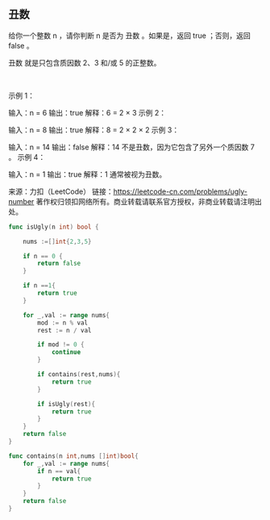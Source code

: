 ## 丑数

给你一个整数 n ，请你判断 n 是否为 丑数 。如果是，返回 true ；否则，返回 false 。

丑数 就是只包含质因数 2、3 和/或 5 的正整数。

 

示例 1：

输入：n = 6
输出：true
解释：6 = 2 × 3
示例 2：

输入：n = 8
输出：true
解释：8 = 2 × 2 × 2
示例 3：

输入：n = 14
输出：false
解释：14 不是丑数，因为它包含了另外一个质因数 7 。
示例 4：

输入：n = 1
输出：true
解释：1 通常被视为丑数。

来源：力扣（LeetCode）
链接：https://leetcode-cn.com/problems/ugly-number
著作权归领扣网络所有。商业转载请联系官方授权，非商业转载请注明出处。

```go
func isUgly(n int) bool {

    nums :=[]int{2,3,5}

    if n == 0 {
        return false
    }

    if n ==1{
        return true
    }

    for _,val := range nums{
        mod := n % val
        rest := n / val

        if mod != 0 {
            continue
        }

        if contains(rest,nums){
            return true
        }

        if isUgly(rest){
            return true
        }
    }
    return false
}

func contains(n int,nums []int)bool{
    for _,val := range nums{
        if n == val{
            return true
        }
    }
    return false
}
```
